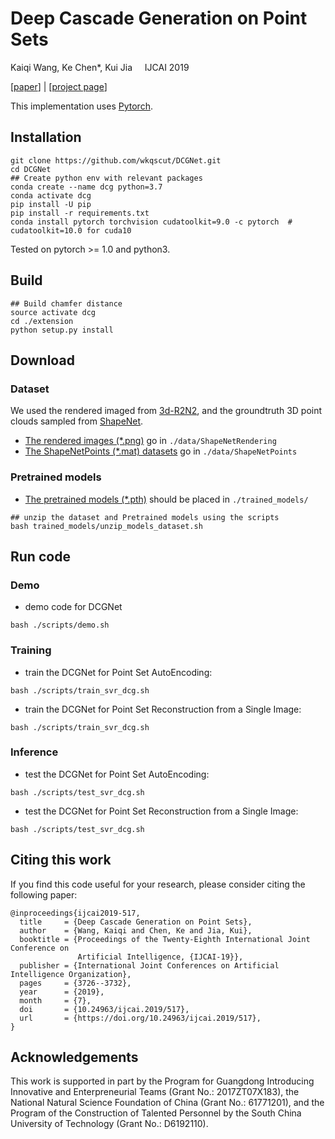 # Deep Cascade Generation on Point Sets

Kaiqi Wang, Ke Chen*, Kui Jia &nbsp; &nbsp;
IJCAI 2019

[[paper](https://www.ijcai.org/proceedings/2019/0517.pdf)] | [[project page](https://wkqscut.github.io/DCGNet/)]

This implementation uses [Pytorch](http://pytorch.org/).

## Installation

```shell
git clone https://github.com/wkqscut/DCGNet.git
cd DCGNet
## Create python env with relevant packages
conda create --name dcg python=3.7
conda activate dcg
pip install -U pip
pip install -r requirements.txt
conda install pytorch torchvision cudatoolkit=9.0 -c pytorch  # cudatoolkit=10.0 for cuda10
```

Tested on pytorch >= 1.0 and python3.

## Build

```shell
## Build chamfer distance
source activate dcg
cd ./extension
python setup.py install
```

## Download
### Dataset
We used the rendered imaged from [3d-R2N2](https://github.com/chrischoy/3D-R2N2), and the groundtruth 3D point clouds sampled from [ShapeNet](https://www.shapenet.org/).
* [The rendered images (*.png)](https://cloud.enpc.fr/s/S6TCx1QJzviNHq0) go in ```./data/ShapeNetRendering```
* [The ShapeNetPoints (*.mat) datasets](https://drive.google.com/open?id=1VjpPsbDepy90VBJCM2_PVx1_lXJ_Dzsi) go in ```./data/ShapeNetPoints```

### Pretrained models
* [The pretrained models (*.pth)](https://drive.google.com/open?id=1VjpPsbDepy90VBJCM2_PVx1_lXJ_Dzsi) should be placed in ```./trained_models/```

```shell
## unzip the dataset and Pretrained models using the scripts
bash trained_models/unzip_models_dataset.sh
```


## Run code

### Demo
* demo code for DCGNet
```shell
bash ./scripts/demo.sh
```


### Training

* train the DCGNet for Point Set AutoEncoding:
```shell
bash ./scripts/train_svr_dcg.sh
```

* train the DCGNet for Point Set Reconstruction from a Single Image:
```shell
bash ./scripts/train_svr_dcg.sh
```


### Inference

* test the DCGNet for Point Set AutoEncoding:
```shell
bash ./scripts/test_svr_dcg.sh
```

* test the DCGNet for Point Set Reconstruction from a Single Image:
```shell
bash ./scripts/test_svr_dcg.sh
```

## Citing this work
If you find this code useful for your research, please consider citing the following paper:

    @inproceedings{ijcai2019-517,
      title     = {Deep Cascade Generation on Point Sets},
      author    = {Wang, Kaiqi and Chen, Ke and Jia, Kui},
      booktitle = {Proceedings of the Twenty-Eighth International Joint Conference on
                   Artificial Intelligence, {IJCAI-19}},
      publisher = {International Joint Conferences on Artificial Intelligence Organization},
      pages     = {3726--3732},
      year      = {2019},
      month     = {7},
      doi       = {10.24963/ijcai.2019/517},
      url       = {https://doi.org/10.24963/ijcai.2019/517},
    }

## Acknowledgements
This work is supported in part by the Program for Guangdong Introducing Innovative and Enterpreneurial Teams (Grant No.: 2017ZT07X183), the National Natural Science Foundation of China (Grant No.: 61771201), and the Program of the Construction of Talented Personnel by the South China University of Technology (Grant No.: D6192110).
